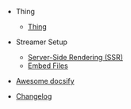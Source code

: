 - Thing

    - [Thing](configuration.md)

- Streamer Setup

    - [Server-Side Rendering (SSR)](thing.md)
    - [Embed Files](thing.md)

- [Awesome docsify](thing.md)
- [Changelog](thing.md)
